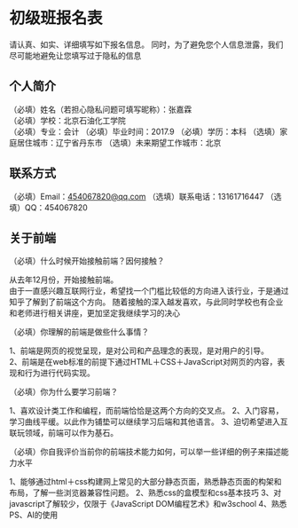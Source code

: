# 初级班报名表

请认真、如实、详细填写如下报名信息。
同时，为了避免您个人信息泄露，我们尽可能地避免让您填写过于隐私的信息

## 个人简介

（必填）姓名（若担心隐私问题可填写昵称）：张嘉霖  
（必填）学校：北京石油化工学院  
（必填）专业：会计
（必填）毕业时间：2017.9
（必填）学历：本科
（选填）家庭居住城市：辽宁省丹东市
（选填）未来期望工作城市：北京

## 联系方式

（必填）Email：454067820@qq.com
（选填）联系电话：13161716447
（选填）QQ：454067820

## 关于前端

（必填）什么时候开始接触前端？因何接触？

从去年12月份，开始接触前端。  
由于一直感兴趣互联网行业，希望找一个门槛比较低的方向进入该行业，于是通过知乎了解到了前端这个方向。
随着接触的深入越发喜欢，与此同时学校也有企业和老师进行相关讲座，更加坚定我继续学习的决心

（必填）你理解的前端是做些什么事情？

1、前端是网页的视觉呈现，是对公司和产品理念的表现，是对用户的引导。  
2、前端是在web标准的前提下通过HTML＋CSS＋JavaScript对网页的内容，表现和行为进行代码实现。  

（必填）你为什么要学习前端？

1、喜欢设计类工作和编程，而前端恰恰是这两个方向的交叉点。
2、入门容易，学习曲线平缓。以此作为铺垫可以继续学习后端和其他语言。
3、迫切希望进入互联玩领域，前端可以作为基石。


（必填）你自我评价当前你的前端技术能力如何，可以举一些详细的例子来描述能力水平

1、能够通过html＋css构建网上常见的大部分静态页面，熟悉静态页面的构架和布局，了解一些浏览器兼容性问题。
2、熟悉css的盒模型和css基本技巧
3、对javascript了解较少，仅限于《JavaScript DOM编程艺术》和w3school
4、熟悉PS、AI的使用


